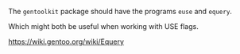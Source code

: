The `gentoolkit` package should have the programs `euse` and `equery`.

Which might both be useful when working with USE flags.

https://wiki.gentoo.org/wiki/Equery
